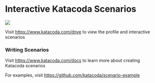 # Interactive Katacoda Scenarios

[![](http://shields.katacoda.com/katacoda/dnve/count.svg)](https://www.katacoda.com/dnve "Get your profile on Katacoda.com")

Visit https://www.katacoda.com/dnve to view the profile and interactive scenarios

### Writing Scenarios
Visit https://www.katacoda.com/docs to learn more about creating Katacoda scenarios

For examples, visit https://github.com/katacoda/scenario-example
